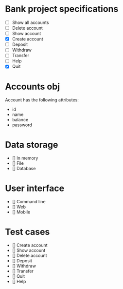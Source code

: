 # Bank project specifications
- [ ] Show all accounts
- [ ] Delete account
- [ ] Show account
- [x] Create account
- [ ] Deposit
- [ ] Withdraw
- [ ] Transfer
- [ ] Help
- [x] Quit

# Accounts obj
Account has the following attributes:
- id
- name
- balance
- password

# Data storage
- [] In memory
- [] File
- [] Database

# User interface
- [] Command line
- [] Web
- [] Mobile

# Test cases
- [] Create account
- [] Show account
- [] Delete account
- [] Deposit
- [] Withdraw
- [] Transfer
- [] Quit
- [] Help
